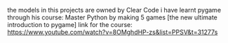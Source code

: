 the models in this projects are owned by Clear Code
i have learnt pygame through his course:
Master Python by making 5 games [the new ultimate introduction to pygame]
link for the course: https://www.youtube.com/watch?v=8OMghdHP-zs&list=PPSV&t=31277s
